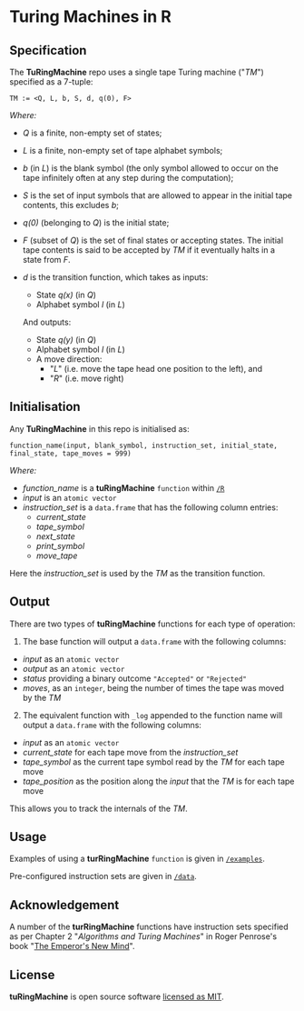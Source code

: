 # Turing Machines in R

## Specification

The **TuRingMachine** repo uses a single tape Turing machine ("_TM_") specified as a 7-tuple:

```
TM := <Q, L, b, S, d, q(0), F>
```

_Where:_

- _Q_ is a finite, non-empty set of states;
- _L_ is a finite, non-empty set of tape alphabet symbols;
- _b_ (in _L_) is the blank symbol (the only symbol allowed to occur on the tape infinitely often at any step during the computation);
- _S_ is the set of input symbols that are allowed to appear in the initial tape contents, this excludes _b_;
- _q(0)_ (belonging to _Q_) is the initial state;
- _F_ (subset of _Q_) is the set of final states or accepting states. The initial tape contents is said to be accepted by _TM_ if it eventually halts in a state from _F_.
- _d_ is the transition function, which takes as inputs:

  - State _q(x)_ (in _Q_)
  - Alphabet symbol _l_ (in _L_)

  And outputs:

  - State _q(y)_ (in _Q_)
  - Alphabet symbol _l_ (in _L_)
  - A move direction:
    - "_L_" (i.e. move the tape head one position to the left), and
    - "_R_" (i.e. move right)

## Initialisation

Any **TuRingMachine** in this repo is initialised as:

```
function_name(input, blank_symbol, instruction_set, initial_state, final_state, tape_moves = 999)
```

_Where:_

- _function_name_ is a **tuRingMachine** `function` within [`/R`](https://github.com/agarbiak/tuRingMachine/tree/master/R)
- _input_ is an `atomic vector`
- _instruction_set_ is a `data.frame` that has the following column entries:
  - _current_state_
  - _tape_symbol_
  - _next_state_
  - _print_symbol_
  - _move_tape_

Here the _instruction_set_ is used by the _TM_ as the transition function.

## Output

There are two types of **tuRingMachine** functions for each type of operation:

1. The base function will output a `data.frame` with the following columns:

- _input_ as an `atomic vector`
- _output_ as an `atomic vector`
- _status_ providing a binary outcome `"Accepted"` or `"Rejected"`
- _moves_, as an `integer`, being the number of times the tape was moved by the _TM_

2. The equivalent function with `_log` appended to the function name will output a `data.frame` with the following columns:

- _input_ as an `atomic vector`
- _current_state_ for each tape move from the _instruction_set_
- _tape_symbol_ as the current tape symbol read by the _TM_ for each tape move
- _tape_position_ as the position along the _input_ that the _TM_ is for each tape move

This allows you to track the internals of the _TM_.

## Usage

Examples of using a **turRingMachine** `function` is given in [`/examples`](https://github.com/agarbiak/tuRingMachine/tree/master/examples).

Pre-configured instruction sets are given in [`/data`](https://github.com/agarbiak/tuRingMachine/tree/master/data).

## Acknowledgement

A number of the **turRingMachine** functions have instruction sets specified as per Chapter 2 "_Algorithms and Turing Machines_" in Roger Penrose's book "[The Emperor's New Mind](https://en.wikipedia.org/wiki/The_Emperor%27s_New_Mind)".

## License

**tuRingMachine** is open source software [licensed as MIT](https://github.com/agarbiak/tuRingMachine/blob/master/LICENSE).

